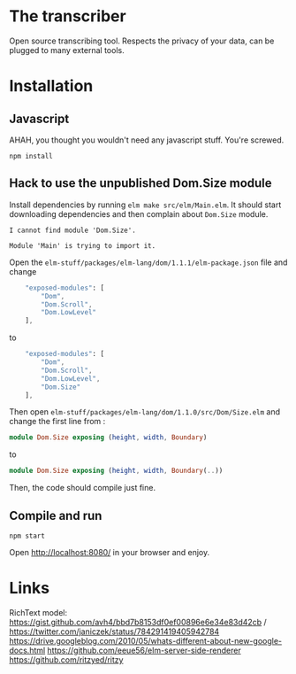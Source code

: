 # The transcriber

Open source transcribing tool. Respects the privacy of your data, can be plugged to many external tools.


# Installation

## Javascript

AHAH, you thought you wouldn't need any javascript stuff. You're screwed.

    npm install


## Hack to use the unpublished Dom.Size module

Install dependencies by running `elm make src/elm/Main.elm`. It should start downloading dependencies and then complain about `Dom.Size` module.

    I cannot find module 'Dom.Size'.

    Module 'Main' is trying to import it.

Open the `elm-stuff/packages/elm-lang/dom/1.1.1/elm-package.json` file and change

```elm
    "exposed-modules": [
        "Dom",
        "Dom.Scroll",
        "Dom.LowLevel"
    ],
```

to

```elm
    "exposed-modules": [
        "Dom",
        "Dom.Scroll",
        "Dom.LowLevel",
        "Dom.Size"
    ],
```

Then open `elm-stuff/packages/elm-lang/dom/1.1.0/src/Dom/Size.elm` and change the first line from :

```elm
module Dom.Size exposing (height, width, Boundary)
```

to

```elm
module Dom.Size exposing (height, width, Boundary(..))
```

Then, the code should compile just fine.

## Compile and run

    npm start

Open [http://localhost:8080/](http://localhost:8080/) in your browser and enjoy.

# Links

RichText model: https://gist.github.com/avh4/bbd7b8153df0ef00896e6e34e83d42cb / https://twitter.com/janiczek/status/784291419405942784
https://drive.googleblog.com/2010/05/whats-different-about-new-google-docs.html
https://github.com/eeue56/elm-server-side-renderer
https://github.com/ritzyed/ritzy

